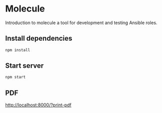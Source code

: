 # Molecule

Introduction to molecule a tool for development and testing Ansible roles.

## Install dependencies

```bash
npm install
```

## Start server

```bash
npm start
```

## PDF

[http://localhost:8000/?print-pdf](http://localhost:8000/?print-pdf)
